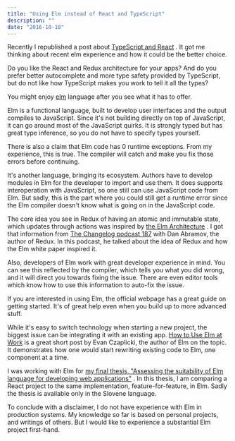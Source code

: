 ```yaml
---
title: "Using Elm instead of React and TypeScript"
description: ""
date: "2016-10-18"
---
```


Recently I republished a post about [TypeScript and React](https://medium.com/out-of-memory/typescript-with-react-and-jsx-2749eac50bfa#.dsm4a48sp) . It got me thinking about recent elm experience and how it could be the better choice.

Do you like the React and Redux architecture for your apps? And do you prefer better autocomplete and more type safety provided by TypeScript, but do not like how TypeScript makes you work to tell it all the types?

You might enjoy [elm](http://elm-lang.org/) language after you see what it has to offer.

Elm is a functional language, built to develop user interfaces and the output compiles to JavaScript. Since it's not building directly on top of JavaScript, it can go around most of the JavaScript quirks. It is strongly typed but has great type inference, so you do not have to specify types yourself.

There is also a claim that Elm code has 0 runtime exceptions. From my experience, this is true. The compiler will catch and make you fix those errors before continuing.

It's another language, bringing its ecosystem. Authors have to develop modules in Elm for the developer to import and use them. It does supports interoperation with JavaScript, so one still can use JavaScript code from Elm. But sadly, this is the part where you could still get a runtime error since the Elm compiler doesn't know what is going on in the JavaScript code.

The core idea you see in Redux of having an atomic and immutable state, which updates through actions was inspired by [the Elm Architecture](https://guide.elm-lang.org/architecture/) . I got that information from [The Changelog podcast 187](https://changelog.com/podcast/187) with Dan Abramov, the author of Redux. In this podcast, he talked about the idea of Redux and how the Elm white paper inspired it.

Also, developers of Elm work with great developer experience in mind. You can see this reflected by the compiler, which tells you what you did wrong, and it will direct you towards fixing the issue. There are even editor tools which know how to use this information to auto-fix the issue.

If you are interested in using Elm, the official webpage has a great guide on getting started. It's of great help even when you build up to more advanced stuff.

While it's easy to switch technology when starting a new project, the biggest issue can be integrating it with an existing app. [How to Use Elm at Work](http://elm-lang.org/blog/how-to-use-elm-at-work) is a great short post by Evan Czaplicki, the author of Elm on the topic. It demonstrates how one would start rewriting existing code to Elm, one component at a time.

I was working with Elm for [my final thesis, "Assessing the suitability of Elm language for developing web applications"](http://eprints.fri.uni-lj.si/4111/) . In this thesis, I am comparing a React project to the same implementation, feature-for-feature, in Elm. Sadly the thesis is available only in the Slovene language.

To conclude with a disclaimer, I do not have experience with Elm in production systems. My knowledge so far is based on personal projects, and writings of others. But I would like to experience a substantial Elm project first-hand.

